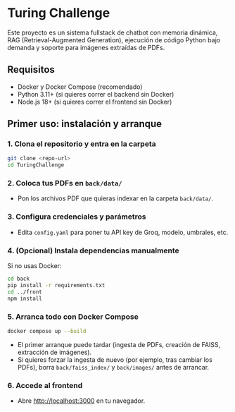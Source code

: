 # Turing Challenge 

Este proyecto es un sistema fullstack de chatbot con memoria dinámica, RAG (Retrieval-Augmented Generation), ejecución de código Python bajo demanda y soporte para imágenes extraídas de PDFs.

## Requisitos
- Docker y Docker Compose (recomendado)
- Python 3.11+ (si quieres correr el backend sin Docker)
- Node.js 18+ (si quieres correr el frontend sin Docker)


## Primer uso: instalación y arranque

### 1. Clona el repositorio y entra en la carpeta
```bash
git clone <repo-url>
cd TuringChallenge
```

### 2. Coloca tus PDFs en `back/data/`
- Pon los archivos PDF que quieras indexar en la carpeta `back/data/`.

### 3. Configura credenciales y parámetros
- Edita `config.yaml` para poner tu API key de Groq, modelo, umbrales, etc.

### 4. (Opcional) Instala dependencias manualmente
Si no usas Docker:
```bash
cd back
pip install -r requirements.txt
cd ../front
npm install
```

### 5. Arranca todo con Docker Compose
```bash
docker compose up --build
```
- El primer arranque puede tardar (ingesta de PDFs, creación de FAISS, extracción de imágenes).
- Si quieres forzar la ingesta de nuevo (por ejemplo, tras cambiar los PDFs), borra `back/faiss_index/` y `back/images/` antes de arrancar.

### 6. Accede al frontend
- Abre [http://localhost:3000](http://localhost:3000) en tu navegador.
